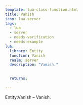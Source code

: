 ```yaml
---
template: lua-class-function.html
title: Vanish
icon: lua-server
tags:
  - lua
  - server
  - needs-verification
  - needs-example
lua:
  library: Entity
  function: Vanish
  realm: server
  description: "Vanish."
  
  
  returns:
    
---
```


<div class="lua__search__keywords">
Entity:Vanish &#x2013; Vanish.
</div>
